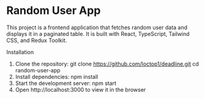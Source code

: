 # Random User App

This project is a frontend application that fetches random user data and displays it in a paginated table. It is built with React, TypeScript, Tailwind CSS, and Redux Toolkit.

Installation

1. Clone the repository:
   git clone https://github.com/loctop1/deadline.git
   cd random-user-app
2. Install dependencies:
   npm install
3. Start the development server:
   npm start
4. Open http://localhost:3000 to view it in the browser
